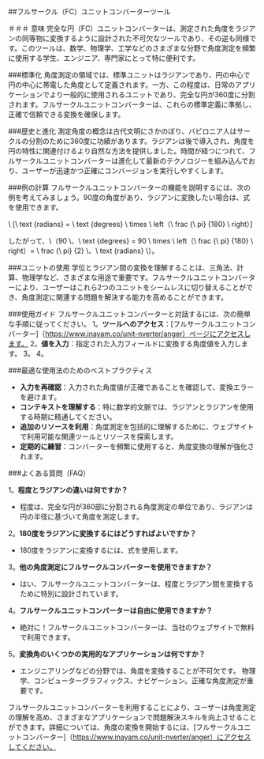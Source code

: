 ##フルサークル（FC）ユニットコンバーターツール

＃＃＃ 意味
完全な円（FC）ユニットコンバーターは、測定された角度をラジアンの同等物に変換するように設計された不可欠なツールであり、その逆も同様です。このツールは、数学、物理学、工学などのさまざまな分野で角度測定を頻繁に使用する学生、エンジニア、専門家にとって特に便利です。

###標準化
角度測定の領域では、標準ユニットはラジアンであり、円の中心で円の中心に帯電した角度として定義されます。一方、この程度は、日常のアプリケーションでより一般的に使用されるユニットであり、完全な円が360度に分割されます。フルサークルユニットコンバーターは、これらの標準定義に準拠し、正確で信頼できる変換を確保します。

###歴史と進化
測定角度の概念は古代文明にさかのぼり、バビロニア人はサークルの分割のために360度に功績があります。ラジアンは後で導入され、角度を円の特性に関連付けるより自然な方法を提供しました。時間が経つにつれて、フルサークルユニットコンバーターは進化して最新のテクノロジーを組み込んでおり、ユーザーが迅速かつ正確にコンバージョンを実行しやすくします。

###例の計算
フルサークルユニットコンバーターの機能を説明するには、次の例を考えてみましょう。90度の角度があり、ラジアンに変換したい場合は、式を使用できます。

\ [\ text {radians} = \ text {degrees} \ times \ left（\ frac {\ pi} {180} \ right）\]

したがって、\（90 \、\ text {degrees} = 90 \ times \ left（\ frac {\ pi} {180} \ right）= \ frac {\ pi} {2} \、\ text {radians} \）。

###ユニットの使用
学位とラジアン間の変換を理解することは、三角法、計算、物理学など、さまざまな用途で重要です。フルサークルユニットコンバーターにより、ユーザーはこれら2つのユニットをシームレスに切り替えることができ、角度測定に関連する問題を解決する能力を高めることができます。

###使用ガイド
フルサークルユニットコンバーターと対話するには、次の簡単な手順に従ってください。
1。**ツールへのアクセス**：[フルサークルユニットコンバーター]（https://www.inayam.co/unit-nverter/anger）ページにアクセスします。
2。**値を入力**：指定された入力フィールドに変換する角度値を入力します。
3。
4。

###最適な使用法のためのベストプラクティス
- **入力を再確認**：入力された角度値が正確であることを確認して、変換エラーを避けます。
- **コンテキストを理解する**：特に数学的文脈では、ラジアンとラジアンを使用する時期に精通してください。
- **追加のリソースを利用**：角度測定を包括的に理解するために、ウェブサイトで利用可能な関連ツールとリソースを探索します。
- **定期的に練習**：コンバーターを頻繁に使用すると、角度変換の理解が強化されます。

###よくある質問（FAQ）

1。**程度とラジアンの違いは何ですか？**
- 程度は、完全な円が360部に分割される角度測定の単位であり、ラジアンは円の半径に基づいて角度を測定します。

2。**180度をラジアンに変換するにはどうすればよいですか？**
-  180度をラジアンに変換するには、式を使用します。

3。**他の角度測定にフルサークルコンバーターを使用できますか？**
- はい、フルサークルユニットコンバーターは、程度とラジアン間を変換するために特別に設計されています。

4。**フルサークルユニットコンバーターは自由に使用できますか？**
- 絶対に！フルサークルユニットコンバーターは、当社のウェブサイトで無料で利用できます。

5。**変換角のいくつかの実用的なアプリケーションは何ですか？**
- エンジニアリングなどの分野では、角度を変換することが不可欠です。 物理学、コンピューターグラフィックス、ナビゲーション。正確な角度測定が重要です。

フルサークルユニットコンバーターを利用することにより、ユーザーは角度測定の理解を高め、さまざまなアプリケーションで問題解決スキルを向上させることができます。詳細については、角度の変換を開始するには、[フルサークルユニットコンバーター]（https://www.inayam.co/unit-nverter/anger）にアクセスしてください。